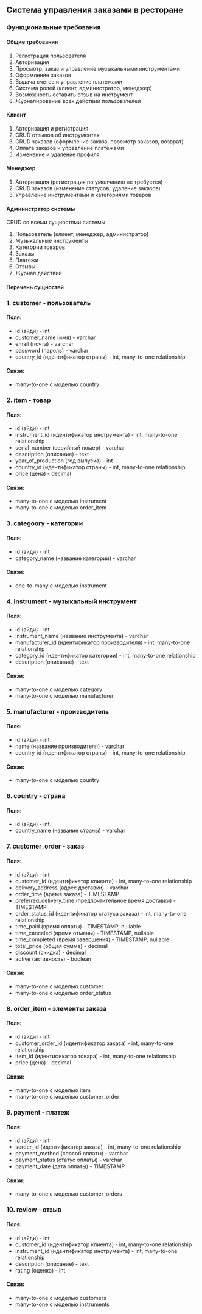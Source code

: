 ## Система управления заказами в ресторане
### Функциональные требования
#### Общие требования

1. Регистрация пользователя
2. Авторизация
3. Просмотр, заказ и управление музыкальными инструментами
4. Оформление заказов
5. Выдача счетов и управление платежами
6. Система ролей (клиент, администратор, менеджер)
7. Возможность оставить отзыв на инструмент
8. Журналирование всех действий пользователей


#### Клиент

1. Авторизация и регистрация
2. CRUD отзывов об инструментах
3. CRUD заказов (оформление заказа, просмотр заказов, возврат)
4. Оплата заказов и управление платежами
5. Изменение и удаление профиля

#### Менеджер

1. Авторизация (регистрация по умолчанию не требуется)
2. CRUD заказов (изменение статусов, удаление заказов)
3. Управление инструментами и категориями товаров

#### Администратор системы

CRUD со всеми сущностями системы:
1. Пользователь (клиент, менеджер, администратор)
2. Музыкальные инструменты
3. Категории товаров
4. Заказы
5. Платежи
6. Отзывы
7. Журнал действий

#### Перечень сущностей

### 1. customer - пользователь

#### Поля:
- id (айди) - int
- customer_name (имя) - varchar
- email (почта) - varchar
- password (пароль) - varchar
- country_id (идентификатор страны) - int, many-to-one relationship

#### Связи:
- many-to-one с моделью country

### 2. item - товар

#### Поля:
- id (айди) - int
- instrument_id (идентификатор инструмента) - int, many-to-one relationship
- serial_number (серийный номер) - varchar
- description (описание) - text
- year_of_production (год выпуска) - int
- country_id (идентификатор страны) - int, many-to-one relationship
- price (цена) - decimal

#### Связи:
- many-to-one с моделью instrument
- many-to-one с моделью order_item

### 3. categoory - категории

#### Поля:
- id (айди) - int
- category_name (название категории) - varchar

#### Связи:
- one-to-many с моделью instrument

### 4. instrument - музыкальный инструмент

#### Поля:
- id (айди) - int
- instrument_name (название инструмента) - varchar
- manufacturer_id (идентификатор производителя) - int, many-to-one relationship
- category_id (идентификатор категории) - int, many-to-one relationship
- description (описание) - text

#### Связи:
- many-to-one с моделью category
- many-to-one с моделью manufacturer

### 5. manufacturer - производитель

#### Поля:
- id (айди) - int
- name (название производителя) - varchar
- country_id (идентификатор страны) - int, many-to-one relationship

#### Связи:
- many-to-one с моделью country

### 6. country - страна

#### Поля:
- id (айди) - int
- country_name (название страны) - varchar

### 7. customer_order - заказ

#### Поля:
- id (айди) - int
- customer_id (идентификатор клиента) - int, many-to-one relationship
- delivery_address (адрес доставки) - varchar
- order_time (время заказа) - TIMESTAMP
- preferred_delivery_time (предпочтительное время доставки) - TIMESTAMP
- order_status_id (идентификатор статуса заказа) - int, many-to-one relationship
- time_paid (время оплаты) - TIMESTAMP, nullable
- time_canceled (время отмены) - TIMESTAMP, nullable
- time_completed (время завершения) - TIMESTAMP, nullable
- total_price (общая сумма) - decimal
- discount (скидка) - decimal
- active (активность) - boolean

#### Связи:
- many-to-one с моделью customer
- many-to-one с моделью order_status

### 8. order_item - элементы заказа

#### Поля:
- id (айди) - int
- customer_order_id (идентификатор заказа) - int, many-to-one relationship
- item_id (идентификатор товара) - int, many-to-one relationship
- price (цена) - decimal

#### Связи:
- many-to-one с моделью item
- many-to-one с моделью customer_order

### 9. payment - платеж

#### Поля:
- id (айди) - int
- sorder_id (идентификатор заказа) - int, many-to-one relationship
- payment_method (способ оплаты) - varchar
- payment_status (статус оплаты) - varchar
- payment_date (дата оплаты) - TIMESTAMP

#### Связи:
- many-to-one с моделью customer_orders


### 10. review - отзыв

#### Поля:
- id (айди) - int
- customer_id (идентификатор клиента) - int, many-to-one relationship
- instrument_id (идентификатор инструмента) - int, many-to-one relationship
- description (описание) - text
- rating (оценка) - int

#### Связи:
- many-to-one с моделью customers
- many-to-one с моделью instruments

